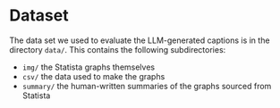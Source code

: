 # Dataset

The data set we used to evaluate the LLM-generated captions is in the directory `data/`.
This contains the following subdirectories:

-   `img/` the Statista graphs themselves
-   `csv/` the data used to make the graphs
-   `summary/` the human-written summaries of the graphs sourced from Statista
